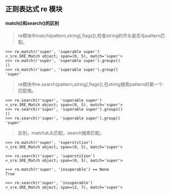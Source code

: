## 正则表达式 re 模块

#### match()和search()的区别
> re模块中match(pattern,string[,flags]),检查string的开头是否与pattern匹配。
```
>>> re.match(r'super', 'superable super')
<_sre.SRE_Match object; span=(0, 5), match='super'>
>>> re.match(r'super', 'superable super').groups()
()
>>> re.match(r'super', 'superable super').group()
'super'
```
> re模块中re.search(pattern,string[,flags]),在string搜索pattern的第一个匹配值。
```
>>> re.search(r'super', 'superable super')
<_sre.SRE_Match object; span=(0, 5), match='super'>
>>> re.search(r'super', 'superable super').groups()
()
>>> re.search(r'super', 'superable super').group()
'super'
```
> 区别，match从头匹配，search搜索匹配。
```
>>> re.match(r'super', 'superstition')
<_sre.SRE_Match object; span=(0, 5), match='super'>

>>> re.search(r'super', 'superstition')
<_sre.SRE_Match object; span=(0, 5), match='super'>

>>> re.match(r'super', 'insuperable') == None
True

>>> re.search(r'super', 'insuperable')
<_sre.SRE_Match object; span=(2, 7), match='super'>

```




